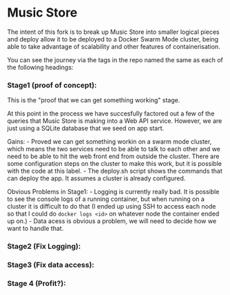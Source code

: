 # Music Store

The intent of this fork is to break up Music Store into smaller logical pieces and deploy allow it to be deployed to a Docker Swarm Mode cluster, being able to take advantage of scalability and other features of containerisation.

You can see the journey via the tags in the repo named the same as each of the following headings:

### Stage1 (proof of concept):

This is the "proof that we can get something working" stage.

At this point in the process we have succesfully factored out a few of the queries that Music Store is making into a Web API service. However, we are just using a SQLite database that we seed on app start.

Gains:
	- Proved we can get something workin on a swarm mode cluster, which means the two services need to be able to talk to each other and we need to be able to hit the web front end from outside the cluster. There are some configuration steps on the cluster to make this work, but it is possible with the code at this label.
	- The deploy.sh script shows the commands that can deploy the app. It assumes a cluster is already configured.

Obvious Problems in Stage1:
	- Logging is currently really bad. It is possible to see the console logs of a running container, but when running on a cluster it is difficult to do that (I ended up using SSH to access each node so that I could do `docker logs <id>` on whatever node the container ended up on.)
	- Data acess is obvious a problem, we will need to decide how we want to handle that.

### Stage2 (Fix Logging):

### Stage3 (Fix data access):

### Stage 4 (Profit?):